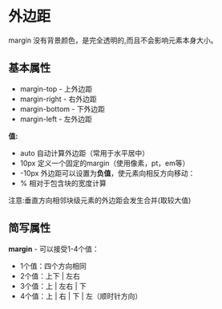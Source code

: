 # 外边距
margin 没有背景颜色，是完全透明的,而且不会影响元素本身大小。

## 基本属性
* margin-top - 上外边距
* margin-right - 右外边距
* margin-bottom - 下外边距
* margin-left - 左外边距

**值:**

* auto	自动计算外边距（常用于水平居中）
* 10px	定义一个固定的margin（使用像素，pt，em等）
* -10px 外边距可以设置为**负值**，使元素向相反方向移动：
* %	相对于包含块的宽度计算


注意:垂直方向相邻块级元素的外边距会发生合并(取较大值)

## 简写属性
**margin** - 可以接受1-4个值：
* 1个值：四个方向相同
* 2个值：上下 | 左右
* 3个值：上 | 左右 | 下
* 4个值：上 | 右 | 下 | 左（顺时针方向）